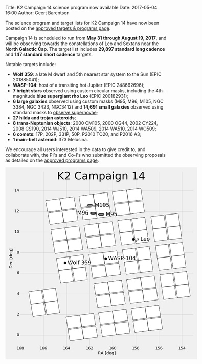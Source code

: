 Title: K2 Campaign 14 science program now available
Date: 2017-05-04 16:00
Author: Geert Barentsen

The science program and target lists for K2 Campaign 14
have now been posted on the
[approved targets & programs page](k2-approved-programs.html#campaign-14).

Campaign 14 is scheduled to run from <b>May 31 through August 19, 2017</b>,
and will be observing towards the constellations of Leo and Sextans
near the <b>North Galactic Cap</b>.
The target list includes <b>29,897 standard long cadence</b> and <b>147 standard short cadence</b> targets.

Notable targets include:

<ul>
  <li>
    <b>Wolf 359</b>: a late M dwarf and 5th nearest star system to the Sun (EPIC 201885041);
  </li>
  <li>
    <b>WASP-104</b>: host of a transiting hot Jupiter (EPIC 248662696);
  </li>
  <li>
    <b>7 bright stars</b> observed using custom circular masks, including the 4th-magnitude <b>blue supergiant rho Leo</b> (EPIC 200182931);
  </li>
  <li>
    <b>6 large galaxies</b> observed using custom masks (M95, M96, M105, NGC 3384, NGC 3423, NGC3412) and <b>14,691 small galaxies</b> observed using standard masks to <a href="/supernova-experiment">observe supernovae</a>;
  </li>
  <li>
    <b>27 hilda and trojan asteroids</b>;
  </li>
  <li>
    <b>8 trans-Neptunian objects</b>: 2000 CM105, 2000 OG44, 2002 CY224, 2008 CS190, 2014 WJ510, 2014 WA509, 2014 WA510, 2014 WO509;
  </li>
  <li>
    <b>6 comets</b>: 17P, 202P, 331P, 50P, P2010 TO20, and P2016 A3;
  </li> 
  <li>
    <b>1 main-belt asteroid</b>: 373 Melusina.
  </li>
</ul>


We encourage all users interested in the data to give credit to,
and collaborate with, the PI's and Co-I's who submitted the observing proposals as detailed on the [approved programs page](k2-approved-programs.html#campaign-14).


<a href="images/k2/k2-c14-field.png"><img class="img-responsive" style="max-width:600px;" src="images/k2/k2-c14-field.png"></a>
